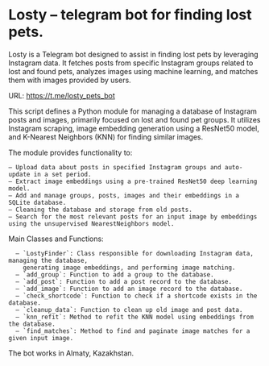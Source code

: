 # Losty – telegram bot for finding lost pets.
Losty is a Telegram bot designed to assist in finding lost pets by leveraging Instagram data. It fetches posts from specific Instagram groups related to lost and found pets, analyzes images using machine learning, and matches them with images provided by users.

URL: https://t.me/losty_pets_bot

This script defines a Python module for managing a database of Instagram posts and images,
primarily focused on lost and found pet groups. It utilizes Instagram scraping, image
embedding generation using a ResNet50 model, and K-Nearest Neighbors (KNN) for finding
similar images.

The module provides functionality to:

    — Upload data about posts in specified Instagram groups and auto-update in a set period.
    — Extract image embeddings using a pre-trained ResNet50 deep learning model.
    — Add and manage groups, posts, images and their embeddings in a SQLite database.
    — Cleaning the database and storage from old posts.
    — Search for the most relevant posts for an input image by embeddings using the unsupervised NearestNeighbors model.

Main Classes and Functions:

      — `LostyFinder`: Class responsible for downloading Instagram data, managing the database,
        generating image embeddings, and performing image matching.
      — `add_group`: Function to add a group to the database.
      — `add_post`: Function to add a post record to the database.
      — `add_image`: Function to add an image record to the database.
      — `check_shortcode`: Function to check if a shortcode exists in the database.
      — `cleanup_data`: Function to clean up old image and post data.
      — `knn_refit`: Method to refit the KNN model using embeddings from the database.
      — `find_matches`: Method to find and paginate image matches for a given input image.

The bot works in Almaty, Kazakhstan.
